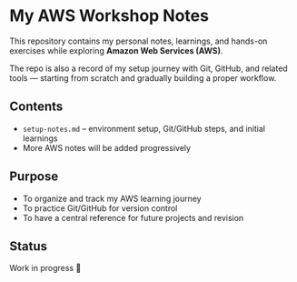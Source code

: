 # My AWS Workshop Notes 


This repository contains my personal notes, learnings, and hands-on exercises while exploring **Amazon Web Services (AWS)**.  

The repo is also a record of my setup journey with Git, GitHub, and related tools — starting from scratch and gradually building a proper workflow.  

## Contents
- `setup-notes.md` – environment setup, Git/GitHub steps, and initial learnings  
- More AWS notes will be added progressively  

## Purpose
- To organize and track my AWS learning journey  
- To practice Git/GitHub for version control  
- To have a central reference for future projects and revision  

## Status
Work in progress 🚀
